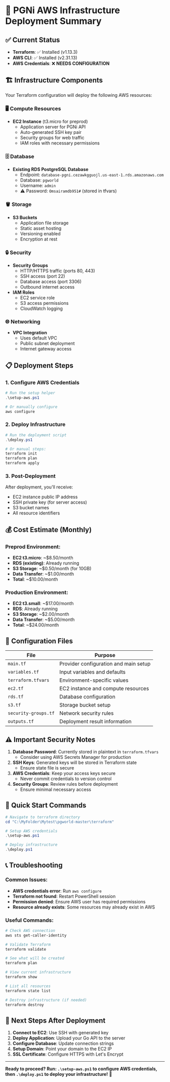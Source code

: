 # 🚀 PGNi AWS Infrastructure Deployment Summary

## ✅ Current Status

- **Terraform**: ✅ Installed (v1.13.3)
- **AWS CLI**: ✅ Installed (v2.31.13)
- **AWS Credentials**: ❌ **NEEDS CONFIGURATION**

## 🏗️ Infrastructure Components

Your Terraform configuration will deploy the following AWS resources:

### 🖥️ **Compute Resources**

- **EC2 Instance** (t3.micro for preprod)
  - Application server for PGNi API
  - Auto-generated SSH key pair
  - Security groups for web traffic
  - IAM roles with necessary permissions

### 🗄️ **Database**

- **Existing RDS PostgreSQL Database**
  - Endpoint: `database-pgni.cezawkgguojl.us-east-1.rds.amazonaws.com`
  - Database: `pgworld`
  - Username: `admin`
  - ⚠️ Password: `Omsairamdb951#` (stored in tfvars)

### 🪣 **Storage**

- **S3 Buckets**
  - Application file storage
  - Static asset hosting
  - Versioning enabled
  - Encryption at rest

### 🔒 **Security**

- **Security Groups**
  - HTTP/HTTPS traffic (ports 80, 443)
  - SSH access (port 22)
  - Database access (port 3306)
  - Outbound internet access
- **IAM Roles**
  - EC2 service role
  - S3 access permissions
  - CloudWatch logging

### 🌐 **Networking**

- **VPC Integration**
  - Uses default VPC
  - Public subnet deployment
  - Internet gateway access

## 📋 **Deployment Steps**

### 1. Configure AWS Credentials

```powershell
# Run the setup helper
.\setup-aws.ps1

# Or manually configure
aws configure
```

### 2. Deploy Infrastructure

```powershell
# Run the deployment script
.\deploy.ps1

# Or manual steps:
terraform init
terraform plan
terraform apply
```

### 3. Post-Deployment

After deployment, you'll receive:

- EC2 instance public IP address
- SSH private key (for server access)
- S3 bucket names
- All resource identifiers

## 💰 **Cost Estimate (Monthly)**

### Preprod Environment:

- **EC2 t3.micro**: ~$8.50/month
- **RDS (existing)**: Already running
- **S3 Storage**: ~$0.50/month (for 10GB)
- **Data Transfer**: ~$1.00/month
- **Total**: ~$10.00/month

### Production Environment:

- **EC2 t3.small**: ~$17.00/month
- **RDS**: Already running
- **S3 Storage**: ~$2.00/month
- **Data Transfer**: ~$5.00/month
- **Total**: ~$24.00/month

## 🔧 **Configuration Files**

| File                 | Purpose                               |
| -------------------- | ------------------------------------- |
| `main.tf`            | Provider configuration and main setup |
| `variables.tf`       | Input variables and defaults          |
| `terraform.tfvars`   | Environment-specific values           |
| `ec2.tf`             | EC2 instance and compute resources    |
| `rds.tf`             | Database configuration                |
| `s3.tf`              | Storage bucket setup                  |
| `security-groups.tf` | Network security rules                |
| `outputs.tf`         | Deployment result information         |

## ⚠️ **Important Security Notes**

1. **Database Password**: Currently stored in plaintext in `terraform.tfvars`
   - Consider using AWS Secrets Manager for production
2. **SSH Keys**: Generated keys will be stored in Terraform state
   - Ensure state file is secure
3. **AWS Credentials**: Keep your access keys secure
   - Never commit credentials to version control
4. **Security Groups**: Review rules before deployment
   - Ensure minimal necessary access

## 🚀 **Quick Start Commands**

```powershell
# Navigate to terraform directory
cd "C:\MyFolder\Mytest\pgworld-master\terraform"

# Setup AWS credentials
.\setup-aws.ps1

# Deploy infrastructure
.\deploy.ps1
```

## 📞 **Troubleshooting**

### Common Issues:

- **AWS credentials error**: Run `aws configure`
- **Terraform not found**: Restart PowerShell session
- **Permission denied**: Ensure AWS user has required permissions
- **Resource already exists**: Some resources may already exist in AWS

### Useful Commands:

```powershell
# Check AWS connection
aws sts get-caller-identity

# Validate Terraform
terraform validate

# See what will be created
terraform plan

# View current infrastructure
terraform show

# List all resources
terraform state list

# Destroy infrastructure (if needed)
terraform destroy
```

## 🎯 **Next Steps After Deployment**

1. **Connect to EC2**: Use SSH with generated key
2. **Deploy Application**: Upload your Go API to the server
3. **Configure Database**: Update connection strings
4. **Setup Domain**: Point your domain to the EC2 IP
5. **SSL Certificate**: Configure HTTPS with Let's Encrypt

---

**Ready to proceed? Run: `.\setup-aws.ps1` to configure AWS credentials, then `.\deploy.ps1` to deploy your infrastructure!** 🚀
